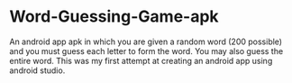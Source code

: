 # Word-Guessing-Game-apk
An android app apk in which you are given a random word (200 possible) and you must guess each letter to form the word. You may also guess the entire word.
This was my first attempt at creating an android app using android studio.
